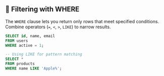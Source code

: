 ## 📝 Filtering with WHERE
The `WHERE` clause lets you return only rows that meet specified conditions. Combine operators (`=`, `<`, `>`, `LIKE`) to narrow results.

```sql
SELECT id, name, email
FROM users
WHERE active = 1;

-- Using LIKE for pattern matching
SELECT *
FROM products
WHERE name LIKE 'Apple%';
```